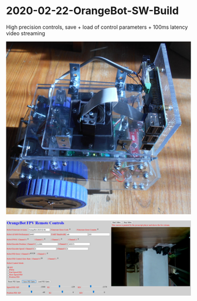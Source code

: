 # 2020-02-22-OrangeBot-SW-Build
High precision controls, save + load of control parameters + 100ms latency video streaming

![OrangeBot](https://raw.githubusercontent.com/OrsoEric/2020-02-22-OrangeBot-SW-Build/master/2020-02-22%20OrangeBot.jpg)

![Browser](https://raw.githubusercontent.com/OrsoEric/2020-02-22-OrangeBot-SW-Build/master/2020-02-22%20Webbrowser.png)
